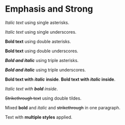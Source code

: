 # Emphasis and Strong
<!-- 
TEST REASONING:
Emphasis formatting standardization is visible here. The serializer has normalized
the syntax, preferring underscores (_) for italics rather than asterisks (*).
This is acceptable because the semantic meaning and visual rendering are identical,
and standardizing on one syntax improves consistency throughout the document.
-->


*Italic text* using single asterisks.

_Italic text_ using single underscores.

**Bold text** using double asterisks.

__Bold text__ using double underscores.

***Bold and italic*** using triple asterisks.

___Bold and italic___ using triple underscores.

**Bold text with** ***italic*** **inside**.
**Bold text with *italic* inside**.

*Italic text with **bold** inside*.

~~Strikethrough text~~ using double tildes.

Mixed **bold** and *italic* and ~~strikethrough~~ in one paragraph.

Text with **multiple __styles__** applied.